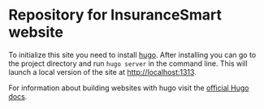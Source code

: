 # Repository for InsuranceSmart website

To initialize this site you need to install [hugo](https://gohugo.io/). After installing you can go to the project directory and run `hugo server` in the command line. This will launch a local version of the site at [http://localhost:1313](http://localhost:1313/).

For information about building websites with hugo visit the [official Hugo docs](https://gohugo.io/documentation/).